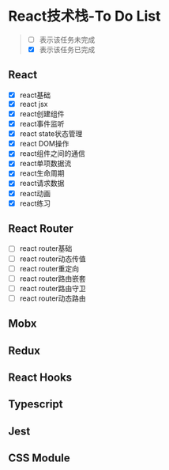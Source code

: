 # React技术栈-To Do List

> - [ ] 表示该任务未完成
> - [x] 表示该任务已完成

## React

- [x] react基础
- [x] react jsx
- [x] react创建组件
- [x] react事件监听
- [x] react state状态管理
- [x] react DOM操作
- [x] react组件之间的通信
- [x] react单项数据流
- [x] react生命周期
- [x] react请求数据
- [x] react动画
- [x] react练习

## React Router

- [ ] react router基础
- [ ] react router动态传值
- [ ] react router重定向
- [ ] react router路由嵌套
- [ ] react router路由守卫
- [ ] react router动态路由

## Mobx

## Redux

## React Hooks

## Typescript

## Jest

## CSS Module